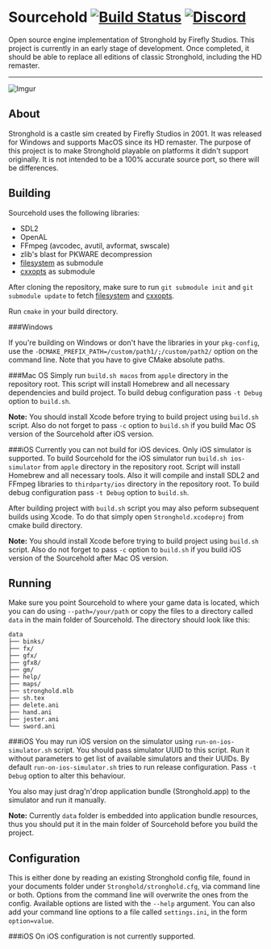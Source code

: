 # Sourcehold [![Build Status](https://travis-ci.org/sourcehold/Sourcehold.svg?branch=master)](https://travisci.org/sourcehold/Sourcehold) [![Discord](https://img.shields.io/discord/566293677329219595.svg?color=7389D8&label=%20&logo=discord&logoColor=ffffff)](https://discord.gg/dzdBuNy)

Open source engine implementation of Stronghold by Firefly Studios. This project is currently in an early stage of development. Once completed, it should be able to replace all editions of classic Stronghold, including the HD remaster.

---

![Imgur](https://i.imgur.com/rkk3kAt.png)

## About
Stronghold is a castle sim created by Firefly Studios in 2001. It was released for Windows and supports MacOS since
its HD remaster.
The purpose of this project is to make Stronghold playable on platforms it didn't support originally. It is not intended to be a 100% accurate source port, so there will be differences.

## Building

Sourcehold uses the following libraries:

* SDL2
* OpenAL
* FFmpeg (avcodec, avutil, avformat, swscale)
* zlib's blast for PKWARE decompression
* [filesystem](https://github.com/gulrak/filesystem) as submodule
* [cxxopts](https://github.com/jarro2783/cxxopts) as submodule

After cloning the repository, make sure to run `git submodule init` and `git submodule update` to fetch [filesystem](https://github.com/gulrak/filesystem) and [cxxopts](https://github.com/jarro2783/cxxopts). 

Run `cmake` in your build directory.

###Windows

If you're building on Windows or don't have the libraries in your `pkg-config`,
use the `-DCMAKE_PREFIX_PATH=/custom/path1/;/custom/path2/` option on the command line. Note that you have to give CMake absolute paths.

###Mac OS
Simply run `build.sh macos` from `apple` directory in the repository root. This script will install Homebrew and all necessary dependencies and build project. To build debug configuration pass `-t Debug` option to `build.sh`.

**Note:** You should install Xcode before trying to build project using `build.sh` script. Also do not forget to pass `-c` option to `build.sh` if you build Mac OS version of the Sourcehold after iOS version.

###iOS
Currently you can not build for iOS devices. Only iOS simulator is supported. To build Sourcehold for the iOS simulator run `build.sh ios-simulator` from `apple` directory in the repository root. Script will install Homebrew and all necessary tools. Also it will compile and install SDL2 and FFmpeg libraries to `thirdparty/ios` directory in the repository root. To build debug configuration pass `-t Debug` option to `build.sh`. 

After building project with `build.sh` script you may also peform subsequent builds using Xcode. To do that simply open `Stronghold.xcodeproj` from cmake build directory.

**Note:** You should install Xcode before trying to build project using `build.sh` script. Also do not forget to pass `-c` option to `build.sh` if you build iOS version of the Sourcehold after Mac OS version.

## Running
Make sure you point Sourcehold to where your game data is located, which you can do using `--path=/your/path` or copy
the files to a directory called `data` in the main folder of Sourcehold. The directory should look like this:

```
data
├── binks/
├── fx/
├── gfx/
├── gfx8/
├── gm/
├── help/
├── maps/
├── stronghold.mlb
├── sh.tex
├── delete.ani
├── hand.ani
├── jester.ani
└── sword.ani
```

###iOS
You may run iOS version on the simulator using `run-on-ios-simulator.sh` script. You should pass simulator UUID to this script. Run it without parameters to get list of available simulators and their UUIDs. By default `run-on-ios-simulator.sh` tries to run release configuration. Pass `-t Debug` option to alter this behaviour.

You also may just drag'n'drop application bundle (Stronghold.app) to the simulator and run it manually.

**Note:** Currently `data` folder is embedded into application bundle resources, thus you should put it in the main folder of Sourcehold before you build the project.

## Configuration
This is either done by reading an existing Stronghold config file, found in your documents folder
under `Stronghold/stronghold.cfg`, via command line or both. Options from the command line will
overwrite the ones from the config. Available options are listed with the `--help` argument. You can also add your command line options to a file called `settings.ini`, in the form `option=value`.

###iOS
On iOS configuration is not currently supported.
